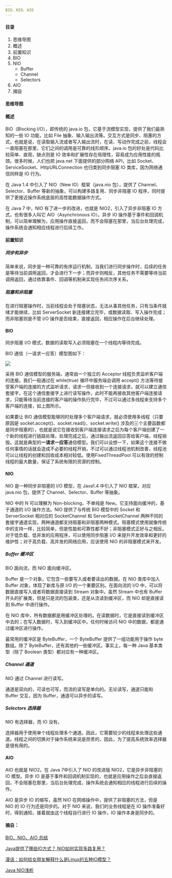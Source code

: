 ```yaml
---
BIO、NIO、AIO
---
```


#### 目录

1. 思维导图
2. 概述
3. 前置知识
4. BIO
5. NIO
   - Buffer
   - Channel
   - Selectors
6. AIO
7. 摘自

#### 思维导图

#### 概述

BIO（Blocking I/O），即传统的 java.io 包，它基于流模型实现，提供了我们最熟知的一些 IO 功能，比如 File 抽象、输入输出流等。交互方式是同步、阻塞的方式，也就是说，在读取输入流或者写入输出流时，在读、写动作完成之前，线程会一直阻塞在那里，它们之间的调用是可靠的线形顺序。java.io 包的好处是代码比较简单、直观，缺点则是 IO 效率和扩展性存在局限性，容易成为应用性能的瓶颈。很多时候，人们也把 java.net 下面提供的部分网络 API，比如 Socket、ServiceSocket、HttpURLConnection 也归类到同步阻塞 IO 类库，因为网络通信同样是 IO 行为。

在 Java 1.4 中引入了 NIO（New IO）框架（java.nio 包），提供了 Channel、Selector、Buffer 等新的抽象，可以构建多路复用、同步非阻塞 IO 程序，同时提供了更接近操作系统底层的高性能数据操作方式。

在 Java 7 中，NIO 有了进一步的改进，也就是 NIO2，引入了异步非阻塞 IO 方式，也有很多人叫它 AIO（Asynchronous IO）。异步 IO 操作基于事件和回调机制，可以简单理解为，应用操作直接返回，而不会阻塞在那里，当后台处理完成，操作系统会通知相应线程进行后续工作。

#### 前置知识

##### 同步和异步

简单来说，同步是一种可靠的有序运行机制，当我们进行同步操作时，后续的任务是等待当前调用返回，才会进行下一步；而异步则相反，其他任务不需要等待当前调用返回，通过依靠事件、回调等机制来实现任务间次序关系。

##### 阻塞和非阻塞

在进行阻塞操作时，当前线程会处于阻塞状态，无法从事其他任务，只有当条件就绪才能继续，比如 ServerSocket 新连接建立完毕，或数据读取、写入操作完成；而非阻塞则是不管 I/O 操作是否结束，直接返回，相应操作在后台继续处理。

#### BIO

同步阻塞 I/O 模式，数据的读取写入必须阻塞在一个线程内等待完成。

BIO 通信（一请求一应答）模型图如下：

![](https://i.loli.net/2019/03/03/5c7b34192cf77.png)

采用 BIO 通信模型的服务端，通常由一个独立的 Acceptor 线程负责监听客户端的连接。我们一般通过在 while(true) 循环中服务端会调用 accept() 方法等待接受客户端的连接的方式监听请求，请求一但接收到一个连接请求，就可以建立通信套接字，在这个通信套接字上进行读写操作，此时不能再接收其他客户端连接请求，只能等待当前连接的客户端的操作执行完毕，不过可以通过多线程来支持多个客户端的连接，如上图所示。

如果要让 BIO 通信模型能够同时处理多个客户端请求，就必须使用多线程（只要原因是 socket.accept()、socket.read()、socket.write() 涉及的三个主要函数都是同步阻塞的），也就是说它在接收到客户端连接请求之后为每个客户端创建了一个新的线程进行链路处理，处理完成之后，通过输出流返回应答给客户端，线程销毁。这就是典型的**一请求一应答**通信模型。我们可以设想一下，如果这个连接不做任何事情的话就会造成不必要的线程开销，不过可以通过线程池机制改善，线程池可以让线程的创建和回收成本相对较低。使用FixedThreadPool 可以有效的控制线程的最大数量，保证了系统有限的资源的控制。

#### NIO

NIO 是一种同步非阻塞的 I/O 模型，在 Java1.4 中引入了 NIO 框架，对应 java.nio 包，提供了 Channel、Selector、Buffer 等抽象。

NIO 中的 N 可以理解为 Non-blocking，不单纯是 New。它支持面向缓冲的，基于通道的 I/O 操作方法。NIO 提供了与传统 BIO 模型中的 Socket 和 ServerSocket 相对应的 SocketChannel 和 ServerSocketChannel 两种不同的套接字通道实现，两种通道都支持阻塞和非阻塞两种模式。阻塞模式使用就像传统中的支持一样，比较简单，但是性能和可靠性都不好；非阻塞模式正好与之相反。对于低负载、低并发的应用程序，可以使用同步阻塞 I/O 来提升开发效率和更好的维护性；对于高负载、高并发的网络应用，应该使用 NIO 的非阻塞模式来开发。

##### Buffer 缓冲区

BIO 面向流，而 NIO 面向缓冲区。

Buffer 是一个对象，它包含一些要写入或者要读出的数据。在 NIO 类库中加入 Buffer 对象，体现了新库与原 I/O 的一个重要区别。在面向流的 I/O 中，可以将数据直接写入或者将数据直接读到 Stream 对象中。虽然 Stream 中也有 Buffer 开头的扩展类，但是只是流的包装类，还是从流读到缓冲区，而 NIO 却是直接读到 Buffer 中进行操作。

在 NIO 库中，所有数据都是用缓冲区处理的。在读数据时，它是直接读到缓冲区中去的；在写入数据时，写入到缓冲区中。任何时候访问 NIO 中的数据，都是通过缓冲区进行操作。

最常用的缓冲区是 ByteBuffer，一个 ByteBuffer 提供了一组功能用于操作 byte 数组。除了 ByteBuffer，还有其他的一些缓冲区。事实上，每一种 Java 基本类型（除了 Boolean 类型）都对应有一种缓冲区。

##### Channel 通道

NIO 通过 Channel 进行读写。

通道是双向的，可读也可写，而流的读写是单向的。无论读写，通道只能和 Buffer 交互，因为 Buffer，通道可以异步的读写。

##### Selectors 选择器

NIO 有选择器，而 IO 没有。

选择器用于使用单个线程处理多个通道。因此，它需要较少的线程来处理这些通道。线程之间的切换对于操作系统来说是昂贵的，因此，为了提高系统效率选择器是很有用的。

#### AIO

AIO 也就是 NIO2。在 Java 7中引入了 NIO 的改进版 NIO2，它是异步非阻塞的 IO 模型。异步 IO 是基于事件和回调机制实现的，也就是应用操作之后会直接返回，不会阻塞在那里，当后台处理完成，操作系统会通知相应的线程进行后续的操作。

AIO 是异步 IO 的缩写，虽然 NIO 在网络操作中，提供了非阻塞的方法，但是 NIO 的 IO 行为还是同步的。对于 NIO 来说，我们的业务线程是在 IO 操作准备好时，得到通知，接着就由这个线程自行进行 IO 操作，IO 操作本身是同步的。

#### 摘自：

[BIO、NIO、AIO 总结](https://github.com/Snailclimb/JavaGuide/blob/master/Java%E7%9B%B8%E5%85%B3/BIO%2CNIO%2CAIO%20summary.md)

[Java提供了哪些IO方式？ NIO如何实现多路复用？](https://time.geekbang.org/column/article/8369)

[漫话：如何给女朋友解释什么是Linux的五种IO模型？](https://mp.weixin.qq.com/s?__biz=Mzg3MjA4MTExMw==&mid=2247484746&idx=1&sn=c0a7f9129d780786cabfcac0a8aa6bb7&source=41#wechat_redirect)

[Java NIO浅析](https://zhuanlan.zhihu.com/p/23488863)